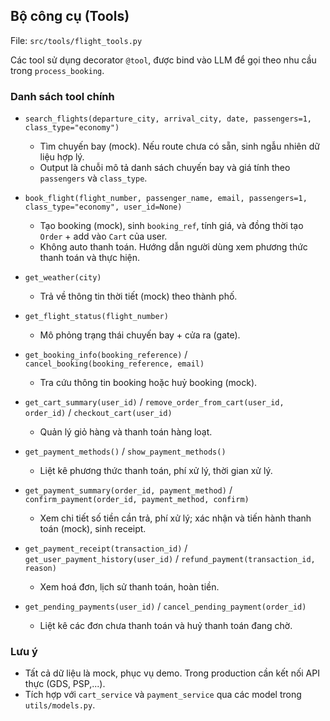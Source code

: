 ## Bộ công cụ (Tools)

File: `src/tools/flight_tools.py`

Các tool sử dụng decorator `@tool`, được bind vào LLM để gọi theo nhu cầu trong `process_booking`.

### Danh sách tool chính
- `search_flights(departure_city, arrival_city, date, passengers=1, class_type="economy")`
  - Tìm chuyến bay (mock). Nếu route chưa có sẵn, sinh ngẫu nhiên dữ liệu hợp lý.
  - Output là chuỗi mô tả danh sách chuyến bay và giá tính theo `passengers` và `class_type`.

- `book_flight(flight_number, passenger_name, email, passengers=1, class_type="economy", user_id=None)`
  - Tạo booking (mock), sinh `booking_ref`, tính giá, và đồng thời tạo `Order` + add vào `Cart` của user.
  - Không auto thanh toán. Hướng dẫn người dùng xem phương thức thanh toán và thực hiện.

- `get_weather(city)`
  - Trả về thông tin thời tiết (mock) theo thành phố.

- `get_flight_status(flight_number)`
  - Mô phỏng trạng thái chuyến bay + cửa ra (gate).

- `get_booking_info(booking_reference)` / `cancel_booking(booking_reference, email)`
  - Tra cứu thông tin booking hoặc huỷ booking (mock).

- `get_cart_summary(user_id)` / `remove_order_from_cart(user_id, order_id)` / `checkout_cart(user_id)`
  - Quản lý giỏ hàng và thanh toán hàng loạt.

- `get_payment_methods()` / `show_payment_methods()`
  - Liệt kê phương thức thanh toán, phí xử lý, thời gian xử lý.

- `get_payment_summary(order_id, payment_method)` / `confirm_payment(order_id, payment_method, confirm)`
  - Xem chi tiết số tiền cần trả, phí xử lý; xác nhận và tiến hành thanh toán (mock), sinh receipt.

- `get_payment_receipt(transaction_id)` / `get_user_payment_history(user_id)` / `refund_payment(transaction_id, reason)`
  - Xem hoá đơn, lịch sử thanh toán, hoàn tiền.

- `get_pending_payments(user_id)` / `cancel_pending_payment(order_id)`
  - Liệt kê các đơn chưa thanh toán và huỷ thanh toán đang chờ.

### Lưu ý
- Tất cả dữ liệu là mock, phục vụ demo. Trong production cần kết nối API thực (GDS, PSP,...).
- Tích hợp với `cart_service` và `payment_service` qua các model trong `utils/models.py`.
